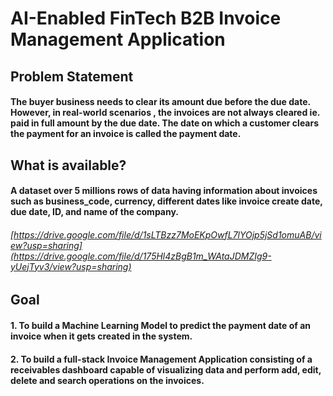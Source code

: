 # AI-Enabled FinTech B2B Invoice Management Application

## Problem Statement
#### The buyer business needs to clear its amount due before the due date. However, in real-world scenarios , the invoices are not always cleared ie. paid in full amount by the due date. The date on which a customer clears the payment for an invoice is called the payment date.

## What is available?
#### A dataset over 5 millions rows of data having information about invoices such as business_code, currency, different dates like invoice create date, due date, ID, and name of the company.
###### [https://drive.google.com/file/d/1sLTBzz7MoEKpOwfL7lYOjp5jSd1omuAB/view?usp=sharing](https://drive.google.com/file/d/175Hl4zBgB1m_WAtaJDMZIg9-yUejTyv3/view?usp=sharing)

## Goal
#### 1. To build a Machine Learning Model to predict the payment date of an invoice when it gets created in the system.
#### 2. To build a full-stack Invoice Management Application consisting of a receivables dashboard capable of visualizing data and perform add, edit, delete and search operations on the invoices.
